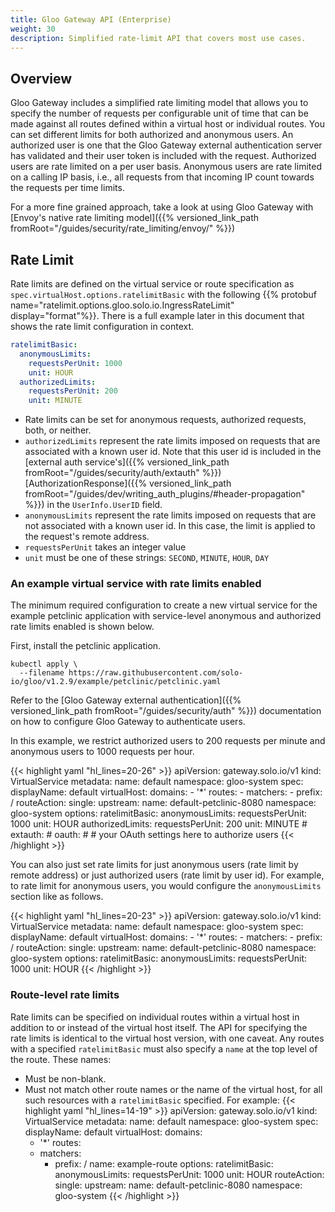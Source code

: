 ```yaml
---
title: Gloo Gateway API (Enterprise)
weight: 30
description: Simplified rate-limit API that covers most use cases.
---
```


## Overview

Gloo Gateway includes a simplified rate limiting model that allows you to specify the number of requests per configurable unit of time that can be made against all routes defined within a virtual host or individual routes. You can set different limits for both authorized and anonymous users. An authorized user is one that the Gloo Gateway external authentication server has validated and their user token is included with the request. Authorized users are rate limited on a per user basis. Anonymous users are rate limited on a calling IP basis, i.e., all requests from that incoming IP count towards the requests per time limits.

For a more fine grained approach, take a look at using Gloo Gateway with [Envoy's native rate limiting model]({{% versioned_link_path fromRoot="/guides/security/rate_limiting/envoy/" %}})

## Rate Limit

Rate limits are defined on the virtual service or route specification as `spec.virtualHost.options.ratelimitBasic` with the following {{% protobuf name="ratelimit.options.gloo.solo.io.IngressRateLimit" display="format"%}}. There is a full example later in this document that shows the rate limit configuration in context.

```yaml
ratelimitBasic:
  anonymousLimits:
    requestsPerUnit: 1000
    unit: HOUR
  authorizedLimits:
    requestsPerUnit: 200
    unit: MINUTE
```

- Rate limits can be set for anonymous requests, authorized requests, both, or neither.
- `authorizedLimits` represent the rate limits imposed on requests that are associated with a known user id. Note that this user id is included in the [external auth service's]({{% versioned_link_path fromRoot="/guides/security/auth/extauth" %}}) [AuthorizationResponse]({{% versioned_link_path fromRoot="/guides/dev/writing_auth_plugins/#header-propagation" %}}) in the `UserInfo.UserID` field.
- `anonymousLimits` represent the rate limits imposed on requests that are not associated with a known user id. In this case, the limit is applied to the request's remote address.
- `requestsPerUnit` takes an integer value
- `unit` must be one of these strings: `SECOND`, `MINUTE`, `HOUR`, `DAY`

### An example virtual service with rate limits enabled

The minimum required configuration to create a new virtual service for the example petclinic application with service-level anonymous and authorized rate limits enabled is shown below.

First, install the petclinic application.

```shell
kubectl apply \
  --filename https://raw.githubusercontent.com/solo-io/gloo/v1.2.9/example/petclinic/petclinic.yaml
```

Refer to the [Gloo Gateway external authentication]({{% versioned_link_path fromRoot="/guides/security/auth" %}}) documentation on how to configure Gloo Gateway to authenticate users.

In this example, we restrict authorized users to 200 requests per minute and anonymous users to 1000 requests per hour.

{{< highlight yaml "hl_lines=20-26" >}}
apiVersion: gateway.solo.io/v1
kind: VirtualService
metadata:
  name: default
  namespace: gloo-system
spec:
  displayName: default
  virtualHost:
    domains:
    - '*'
    routes:
    - matchers:
      - prefix: /
      routeAction:
        single:
          upstream:
            name: default-petclinic-8080
            namespace: gloo-system
    options:
      ratelimitBasic:
        anonymousLimits:
          requestsPerUnit: 1000
          unit: HOUR
        authorizedLimits:
          requestsPerUnit: 200
          unit: MINUTE
    # extauth:
    #   oauth:
    #     # your OAuth settings here to authorize users
{{< /highlight >}}

You can also just set rate limits for just anonymous users (rate limit by remote address) or just authorized users (rate limit by user id). For example, to rate limit for anonymous users, you would configure the `anonymousLimits` section like as follows.

{{< highlight yaml "hl_lines=20-23" >}}
apiVersion: gateway.solo.io/v1
kind: VirtualService
metadata:
  name: default
  namespace: gloo-system
spec:
  displayName: default
  virtualHost:
    domains:
    - '*'
    routes:
    - matchers:
      - prefix: /
      routeAction:
        single:
          upstream:
            name: default-petclinic-8080
            namespace: gloo-system
    options:
      ratelimitBasic:
        anonymousLimits:
          requestsPerUnit: 1000
          unit: HOUR
{{< /highlight >}}

### Route-level rate limits

Rate limits can be specified on individual routes within a virtual host in addition to or instead of the virtual host itself. The API for specifying the rate limits is identical to the virtual host version, with one caveat. Any routes with a specified `ratelimitBasic` must also specify a `name` at the top level of the route. These names:
* Must be non-blank.
* Must not match other route names or the name of the virtual host, for all such resources with a `ratelimitBasic` specified.
For example:
{{< highlight yaml "hl_lines=14-19" >}}
apiVersion: gateway.solo.io/v1
kind: VirtualService
metadata:
  name: default
  namespace: gloo-system
spec:
  displayName: default
  virtualHost:
    domains:
    - '*'
    routes:
    - matchers:
      - prefix: /
      name: example-route
      options:
        ratelimitBasic:
          anonymousLimits:
            requestsPerUnit: 1000
            unit: HOUR
      routeAction:
        single:
          upstream:
            name: default-petclinic-8080
            namespace: gloo-system
{{< /highlight >}}
